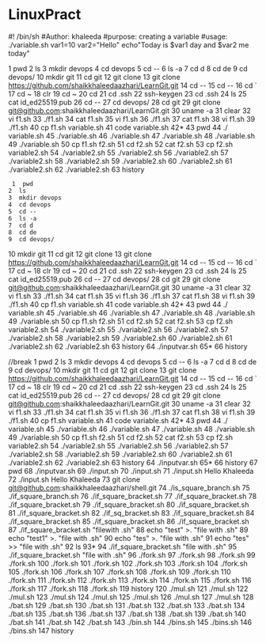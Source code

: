 # LinuxPract



#! /bin/sh
#Author: khaleeda
#purpose: creating a variable
#usage: ./variable.sh
var1=10
var2="Hello"
echo"Today is $var1 day and $var2 me today"



 1  pwd
    2  ls
    3  mkdir devops
    4  cd devops
    5  cd --
    6  ls -a
    7  cd d
    8  cd de
    9  cd devops/
   10  mkdir git
   11  cd git
   12  git clone
   13  git clone https://github.com/shaikkhaleedaazhari/LearnGit.git
   14  cd --
   15  cd --
   16  cd `
   17  cd ~
   18  clr
   19  cd ~
   20  cd
   21  cd .ssh
   22  ssh-keygen
   23  cd .ssh
   24  ls
   25  cat id_ed25519.pub
   26  cd --
   27  cd devops/
   28  cd git
   29  git clone git@github.com:shaikkhaleedaazhari/LearnGit.git
   30  uname -a
   31  clear
   32  vi f1.sh
   33  ./f1.sh
   34  cat f1.sh
   35  vi f1.sh
   36  ./f1.sh
   37  cat f1.sh
   38  vi f1.sh
   39  ./f1.sh
   40  cp f1.sh variable.sh
   41  code variable.sh
   42*
   43  pwd
   44  ./ variable.sh
   45  ./variable.sh
   46  ./variable.sh
   47  ./variable.sh
   48  ./variable.sh
   49  ./variable.sh
   50  cp f1.sh f2.sh
   51  cd f2.sh
   52  cat f2.sh
   53  cp f2.sh variable2.sh
   54  ./variable2.sh
   55  ./variable2.sh
   56  ./variable2.sh
   57  ./variable2.sh
   58  ./variable2.sh
   59  ./variable2.sh
   60  ./variable2.sh
   61  ./variable2.sh
   62  ./variable2.sh
   63  history




     1  pwd
    2  ls
    3  mkdir devops
    4  cd devops
    5  cd --
    6  ls -a
    7  cd d
    8  cd de
    9  cd devops/
   10  mkdir git
   11  cd git
   12  git clone
   13  git clone https://github.com/shaikkhaleedaazhari/LearnGit.git
   14  cd --
   15  cd --
   16  cd `
   17  cd ~
   18  clr
   19  cd ~
   20  cd
   21  cd .ssh
   22  ssh-keygen
   23  cd .ssh
   24  ls
   25  cat id_ed25519.pub
   26  cd --
   27  cd devops/
   28  cd git
   29  git clone git@github.com:shaikkhaleedaazhari/LearnGit.git
   30  uname -a
   31  clear
   32  vi f1.sh
   33  ./f1.sh
   34  cat f1.sh
   35  vi f1.sh
   36  ./f1.sh
   37  cat f1.sh
   38  vi f1.sh
   39  ./f1.sh
   40  cp f1.sh variable.sh
   41  code variable.sh
   42*
   43  pwd
   44  ./ variable.sh
   45  ./variable.sh
   46  ./variable.sh
   47  ./variable.sh
   48  ./variable.sh
   49  ./variable.sh
   50  cp f1.sh f2.sh
   51  cd f2.sh
   52  cat f2.sh
   53  cp f2.sh variable2.sh
   54  ./variable2.sh
   55  ./variable2.sh
   56  ./variable2.sh
   57  ./variable2.sh
   58  ./variable2.sh
   59  ./variable2.sh
   60  ./variable2.sh
   61  ./variable2.sh
   62  ./variable2.sh
   63  history
   64  ./inputvar.sh
   65*
   66  history



   //break
      1  pwd
    2  ls
    3  mkdir devops
    4  cd devops
    5  cd --
    6  ls -a
    7  cd d
    8  cd de
    9  cd devops/
   10  mkdir git
   11  cd git
   12  git clone
   13  git clone https://github.com/shaikkhaleedaazhari/LearnGit.git
   14  cd --
   15  cd --
   16  cd `
   17  cd ~
   18  clr
   19  cd ~
   20  cd
   21  cd .ssh
   22  ssh-keygen
   23  cd .ssh
   24  ls
   25  cat id_ed25519.pub
   26  cd --
   27  cd devops/
   28  cd git
   29  git clone git@github.com:shaikkhaleedaazhari/LearnGit.git
   30  uname -a
   31  clear
   32  vi f1.sh
   33  ./f1.sh
   34  cat f1.sh
   35  vi f1.sh
   36  ./f1.sh
   37  cat f1.sh
   38  vi f1.sh
   39  ./f1.sh
   40  cp f1.sh variable.sh
   41  code variable.sh
   42*
   43  pwd
   44  ./ variable.sh
   45  ./variable.sh
   46  ./variable.sh
   47  ./variable.sh
   48  ./variable.sh
   49  ./variable.sh
   50  cp f1.sh f2.sh
   51  cd f2.sh
   52  cat f2.sh
   53  cp f2.sh variable2.sh
   54  ./variable2.sh
   55  ./variable2.sh
   56  ./variable2.sh
   57  ./variable2.sh
   58  ./variable2.sh
   59  ./variable2.sh
   60  ./variable2.sh
   61  ./variable2.sh
   62  ./variable2.sh
   63  history
   64  ./inputvar.sh
   65*
   66  history
   67  pwd
   68  ./inputvar.sh
   69  ./input.sh
   70  ./input.sh
   71  ./input.sh Hello Khaleeda
   72  ./input.sh Hello Khaleeda
   73  git clone git@github.com:shaikkhaleedaazhari/shell.git
   74  ./is_square_branch.sh
   75  ./if_square_branch.sh
   76  ./if_square_bracket.sh
   77  ./if_square_bracket.sh
   78  ./if_square_bracket.sh
   79  ./if_square_bracket.sh
   80  ./if_square_bracket.sh
   81  ./if_square_bracket.sh
   82  ./if_sq_bracket.sh
   83  ./if_square_bracket.sh
   84  ./if_square_bracket.sh
   85  ./if_square_bracket.sh
   86  ./if_square_bracket.sh
   87  ./if_square_bracket.sh "filewith .sh"
   88  echo "test" >. "file with .sh"
   89  echo "test1" >. "file with .sh"
   90  echo "tes" >. "file with .sh"
   91  echo "tes" >> "file with .sh"
   92  ls
   93*
   94  ./if_square_bracket.sh "file with .sh"
   95  ./if_square_bracket.sh "file with .sh"
   96  ./fork.sh
   97  ./fork.sh
   98  ./fork.sh
   99  ./fork.sh
  100  ./fork.sh
  101  ./fork.sh
  102  ./fork.sh
  103  ./fork.sh
  104  ./fork.sh
  105  ./fork.sh
  106  ./fork.sh
  107  ./fork.sh
  108  ./fork.sh
  109  ./fork.sh
  110  ./fork.sh
  111  ./fork.sh
  112  ./fork.sh
  113  ./fork.sh
  114  ./fork.sh
  115  ./fork.sh
  116  ./fork.sh
  117  ./fork.sh
  118  ./fork.sh
  119  history
  120  ./mul.sh
  121  ./mul.sh
  122  ./mul.sh
  123  ./mul.sh
  124  ./mul.sh
  125  ./mul.sh
  126  ./mul.sh
  127  ./mul.sh
  128  ./bat.sh
  129  ./bat.sh
  130  ./bat.sh
  131  ./bat.sh
  132  ./bat.sh
  133  ./bat.sh
  134  ./bat.sh
  135  ./bat.sh
  136  ./bat.sh
  137  ./bat.sh
  138  ./bat.sh
  139  ./bat.sh
  140  ./bat.sh
  141  ./bat.sh
  142  ./bat.sh
  143  ./bin.sh
  144  ./bins.sh
  145  ./bins.sh
  146  ./bins.sh
  147  history



